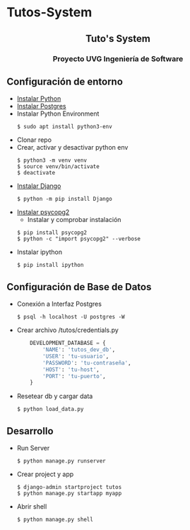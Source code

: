 # Tutos-System

<h2 align="center">Tuto's System</h2>
<h3 align="center">Proyecto UVG Ingeniería de Software</h3>

## Configuración de entorno

* [Instalar Python](https://www.python.org/)
* [Instalar Postgres](https://www.postgresql.org/)
* Instalar Python Environment
    ```shell
    $ sudo apt install python3-env
    ```
* Clonar repo
* Crear, activar y desactivar python env
    ```shell
    $ python3 -m venv venv
    $ source venv/bin/activate
    $ deactivate
    ```
* [Instalar Django](https://docs.djangoproject.com/en/3.0/topics/install/)
    ```shell
    $ python -m pip install Django
    ```
* [Instalar psycopg2](https://www.psycopg.org/)
    * Instalar y comprobar instalación
    ```shell
    $ pip install psycopg2
    $ python -c "import psycopg2" --verbose
    ```
* Instalar ipython 
    ```shell
    $ pip install ipython
    ```

## Configuración de Base de Datos

* Conexión a Interfaz Postgres
    ```shell
    $ psql -h localhost -U postgres -W
    ```

* Crear archivo /tutos/credentials.py
    ```python
        DEVELOPMENT_DATABASE = {
            'NAME': 'tutos_dev_db',
            'USER': 'tu-usuario',
            'PASSWORD': 'tu-contraseña',
            'HOST': 'tu-host',
            'PORT': 'tu-puerto',
        }
    ```

* Resetear db y cargar data
    ```shell
    $ python load_data.py
    ```

## Desarrollo

* Run Server
    ```shell
    $ python manage.py runserver
    ```
* Crear project y app
    ```shell
    $ django-admin startproject tutos
    $ python manage.py startapp myapp
    ```
* Abrir shell
    ```shell
    $ python manage.py shell
    ```
